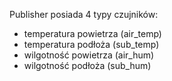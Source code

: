 Publisher posiada 4 typy czujników:
- temperatura powietrza (air_temp)
- temperatura podłoża (sub_temp)
- wilgotność powietrza (air_hum)
- wilgotność podłoża (sub_hum)

